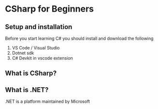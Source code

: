 # CSharp for Beginners


## Setup and installation 
Before you start learning C# you should install and download the following 
1. VS Code / Visual Studio
2. Dotnet sdk
3. C# Devkit in vscode extension

## What is CSharp?


## What is .NET?
.NET is a platform maintained by Microsoft 
